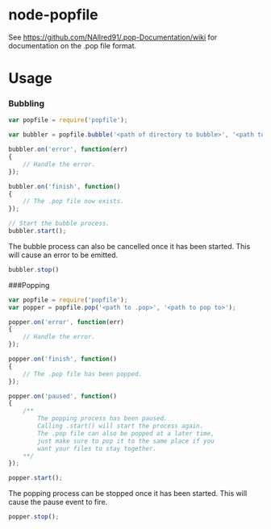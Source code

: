 # node-popfile
See https://github.com/NAllred91/.pop-Documentation/wiki for documentation on the .pop file format.

# Usage
### Bubbling
```javascript
var popfile = require('popfile');

var bubbler = popfile.bubble('<path of directory to bubble>', '<path to place .pop>');

bubbler.on('error', function(err)
{
    // Handle the error.
});

bubbler.on('finish', function()
{
    // The .pop file now exists.
});

// Start the bubble process.
bubbler.start();
```

The bubble process can also be cancelled once it has been started.  This will cause an error to be emitted.
```javascript
bubbler.stop()
```

###Popping
```javascript
var popfile = require('popfile');
var popper = popfile.pop('<path to .pop>', '<path to pop to>');

popper.on('error', function(err)
{
    // Handle the error.
});

popper.on('finish', function()
{
    // The .pop file has been popped.
});

popper.on('paused', function()
{
    /** 
        The popping process has been paused.
        Calling .start() will start the process again.
        The .pop file can also be popped at a later time,
        just make sure to pop it to the same place if you
        want your files to stay together.
    **/
});

popper.start();
```

The popping process can be stopped once it has been started.  This will cause the pause event to fire.
```javascript
popper.stop();
```
